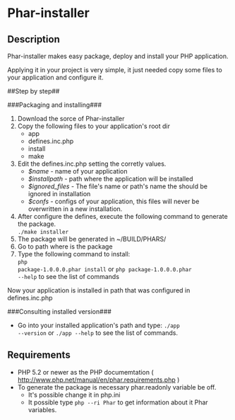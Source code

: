 Phar-installer
==================

Description
---------------------
Phar-installer makes easy package, deploy and install your PHP application.

Applying it in your project is very simple, it just needed copy some files to your application and configure it.

##Step by step##

###Packaging and installing###

1.	Download the sorce of Phar-installer
2.	Copy the following files to your application's root dir
	* app
	* defines.inc.php
	* install
	* make
3.	Edit the defines.inc.php setting the corretly values.
	* *$name* - name of your application
	* *$installpath* - path where the application will be installed
	* *$ignored_files* - The file's name or path's name the should be ignored in installation
	* *$confs* - configs of your application, this files will never be overwritten in a new installation.
4.	After configure the defines, execute the following command to generate the package.<br/>
	<code>./make installer</code>
5.	The package will be generated in ~/BUILD/PHARS/
6.	Go to path where is the package
7.	Type the following command to install:<br/>
	<code>php package-1.0.0.0.phar install</code> or <code>php package-1.0.0.0.phar --help</code> to see the list of commands

Now your application is installed in path that was configured in defines.inc.php

###Consulting installed version###
*	Go into your installed application's path and type:
	<code>./app --version</code> or <code>./app --help</code> to see the list of commands.


Requirements
---------------------
*	PHP 5.2 or newer as the PHP documemtation ( http://www.php.net/manual/en/phar.requirements.php )
*	To generate the package is necessary phar.readonly variable be off.
	*	It's possible change it in php.ini
	*	It possible type <code>php --ri Phar</code> to get information about it Phar variables.



